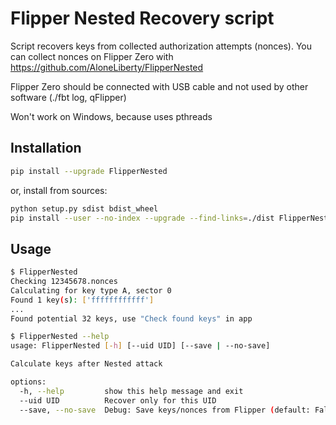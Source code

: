# Flipper Nested Recovery script

Script recovers keys from collected authorization attempts (nonces).
You can collect nonces on Flipper Zero with https://github.com/AloneLiberty/FlipperNested

Flipper Zero should be connected with USB cable and not used by other software (./fbt log, qFlipper)

Won't work on Windows, because uses pthreads

## Installation

```bash
pip install --upgrade FlipperNested
```

or, install from sources:
```bash
python setup.py sdist bdist_wheel
pip install --user --no-index --upgrade --find-links=./dist FlipperNested
```

## Usage

```bash
$ FlipperNested
Checking 12345678.nonces
Calculating for key type A, sector 0
Found 1 key(s): ['ffffffffffff']
...
Found potential 32 keys, use "Check found keys" in app

$ FlipperNested --help
usage: FlipperNested [-h] [--uid UID] [--save | --no-save]

Calculate keys after Nested attack

options:
  -h, --help         show this help message and exit
  --uid UID          Recover only for this UID
  --save, --no-save  Debug: Save keys/nonces from Flipper (default: False)

```